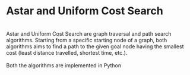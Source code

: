 <H1><b>Astar and Uniform Cost Search</b></H1><br> Astar and Uniform Cost Search are graph traversal and path search algorithms. Starting from a specific starting node of a graph, both algorithms aims to find a path to the given goal node having the smallest cost (least distance travelled, shortest time, etc.).<br><br> Both the algorithms are implemented in Python
